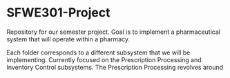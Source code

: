 # SFWE301-Project

Repository for our semester project. Goal is to implement a pharmaceutical system that will operate within a pharmacy. 

Each folder corresponds to a different subsystem that we will be implementing. Currently focused on the Prescription Processing and Inventory Control subsystems. The Prescription Processing revolves around 